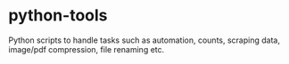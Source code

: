# python-tools
Python scripts to handle tasks such as automation, counts, scraping data, image/pdf compression, file renaming etc.
